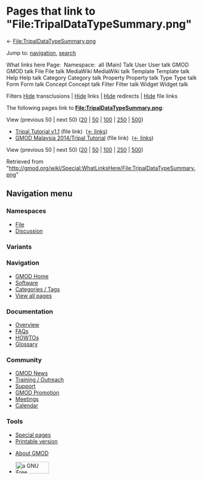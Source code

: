 <div id="mw-page-base" class="noprint">

</div>

<div id="mw-head-base" class="noprint">

</div>

<div id="content" class="mw-body" role="main">

<span id="top"></span>

<div id="mw-js-message" style="display:none;">

</div>



# <span dir="auto">Pages that link to "File:TripalDataTypeSummary.png"</span>

<div id="bodyContent">

<div id="contentSub">

←
[File:TripalDataTypeSummary.png](/wiki/File:TripalDataTypeSummary.png "File:TripalDataTypeSummary.png")

</div>

<div id="jump-to-nav" class="mw-jump">

Jump to: [navigation](#mw-navigation), [search](#p-search)

</div>

<div id="mw-content-text">

What links here Page:  Namespace:  all (Main) Talk User User talk GMOD
GMOD talk File File talk MediaWiki MediaWiki talk Template Template talk
Help Help talk Category Category talk Property Property talk Type Type
talk Form Form talk Concept Concept talk Filter Filter talk Widget
Widget talk

Filters
[Hide](/mediawiki/index.php?title=Special:WhatLinksHere/File:TripalDataTypeSummary.png&hidetrans=1 "Special:WhatLinksHere/File:TripalDataTypeSummary.png")
transclusions \|
[Hide](/mediawiki/index.php?title=Special:WhatLinksHere/File:TripalDataTypeSummary.png&hidelinks=1 "Special:WhatLinksHere/File:TripalDataTypeSummary.png")
links \|
[Hide](/mediawiki/index.php?title=Special:WhatLinksHere/File:TripalDataTypeSummary.png&hideredirs=1 "Special:WhatLinksHere/File:TripalDataTypeSummary.png")
redirects \|
[Hide](/mediawiki/index.php?title=Special:WhatLinksHere/File:TripalDataTypeSummary.png&hideimages=1 "Special:WhatLinksHere/File:TripalDataTypeSummary.png")
file links

The following pages link to
**[File:TripalDataTypeSummary.png](/wiki/File:TripalDataTypeSummary.png "File:TripalDataTypeSummary.png")**:

View (previous 50 \| next 50)
([20](/mediawiki/index.php?title=Special:WhatLinksHere/File:TripalDataTypeSummary.png&limit=20 "Special:WhatLinksHere/File:TripalDataTypeSummary.png")
\|
[50](/mediawiki/index.php?title=Special:WhatLinksHere/File:TripalDataTypeSummary.png&limit=50 "Special:WhatLinksHere/File:TripalDataTypeSummary.png")
\|
[100](/mediawiki/index.php?title=Special:WhatLinksHere/File:TripalDataTypeSummary.png&limit=100 "Special:WhatLinksHere/File:TripalDataTypeSummary.png")
\|
[250](/mediawiki/index.php?title=Special:WhatLinksHere/File:TripalDataTypeSummary.png&limit=250 "Special:WhatLinksHere/File:TripalDataTypeSummary.png")
\|
[500](/mediawiki/index.php?title=Special:WhatLinksHere/File:TripalDataTypeSummary.png&limit=500 "Special:WhatLinksHere/File:TripalDataTypeSummary.png"))

- [Tripal Tutorial
  v1.1](/wiki/Tripal_Tutorial_v1.1 "Tripal Tutorial v1.1") (file link) ‎
  <span class="mw-whatlinkshere-tools">([←
  links](/mediawiki/index.php?title=Special:WhatLinksHere&target=Tripal+Tutorial+v1.1 "Special:WhatLinksHere"))</span>
- [GMOD Malaysia 2014/Tripal
  Tutorial](/wiki/GMOD_Malaysia_2014/Tripal_Tutorial "GMOD Malaysia 2014/Tripal Tutorial")
  (file link) ‎ <span class="mw-whatlinkshere-tools">([←
  links](/mediawiki/index.php?title=Special:WhatLinksHere&target=GMOD+Malaysia+2014%2FTripal+Tutorial "Special:WhatLinksHere"))</span>

View (previous 50 \| next 50)
([20](/mediawiki/index.php?title=Special:WhatLinksHere/File:TripalDataTypeSummary.png&limit=20 "Special:WhatLinksHere/File:TripalDataTypeSummary.png")
\|
[50](/mediawiki/index.php?title=Special:WhatLinksHere/File:TripalDataTypeSummary.png&limit=50 "Special:WhatLinksHere/File:TripalDataTypeSummary.png")
\|
[100](/mediawiki/index.php?title=Special:WhatLinksHere/File:TripalDataTypeSummary.png&limit=100 "Special:WhatLinksHere/File:TripalDataTypeSummary.png")
\|
[250](/mediawiki/index.php?title=Special:WhatLinksHere/File:TripalDataTypeSummary.png&limit=250 "Special:WhatLinksHere/File:TripalDataTypeSummary.png")
\|
[500](/mediawiki/index.php?title=Special:WhatLinksHere/File:TripalDataTypeSummary.png&limit=500 "Special:WhatLinksHere/File:TripalDataTypeSummary.png"))

</div>

<div class="printfooter">

Retrieved from
"<http://gmod.org/wiki/Special:WhatLinksHere/File:TripalDataTypeSummary.png>"

</div>

<div id="catlinks" class="catlinks catlinks-allhidden">

</div>

<div class="visualClear">

</div>

</div>

</div>

<div id="mw-navigation">

## Navigation menu

<div id="mw-head">



<div id="left-navigation">

<div id="p-namespaces" class="vectorTabs" role="navigation"
aria-labelledby="p-namespaces-label">

### Namespaces

- <span id="ca-nstab-image"><a href="/wiki/File:TripalDataTypeSummary.png" accesskey="c"
  title="View the file page [c]">File</a></span>
- <span id="ca-talk"><a
  href="/mediawiki/index.php?title=File_talk:TripalDataTypeSummary.png&amp;action=edit&amp;redlink=1"
  accesskey="t"
  title="Discussion about the content page [t]">Discussion</a></span>

</div>

<div id="p-variants" class="vectorMenu emptyPortlet" role="navigation"
aria-labelledby="p-variants-label">

### 

### Variants[](#)

<div class="menu">

</div>

</div>

</div>

<div id="right-navigation">





</div>



</div>

</div>

</div>

<div id="mw-panel">

<div id="p-logo" role="banner">

<a href="/wiki/Main_Page"
style="background-image: url(http://gmod.org/images/GMOD-cogs.png);"
title="Visit the main page"></a>

</div>

<div id="p-Navigation" class="portal" role="navigation"
aria-labelledby="p-Navigation-label">

### Navigation

<div class="body">

- <span id="n-GMOD-Home">[GMOD Home](/wiki/Main_Page)</span>
- <span id="n-Software">[Software](/wiki/GMOD_Components)</span>
- <span id="n-Categories-.2F-Tags">[Categories /
  Tags](/wiki/Categories)</span>
- <span id="n-View-all-pages">[View all
  pages](/wiki/Special:AllPages)</span>

</div>

</div>

<div id="p-Documentation" class="portal" role="navigation"
aria-labelledby="p-Documentation-label">

### Documentation

<div class="body">

- <span id="n-Overview">[Overview](/wiki/Overview)</span>
- <span id="n-FAQs">[FAQs](/wiki/Category:FAQ)</span>
- <span id="n-HOWTOs">[HOWTOs](/wiki/Category:HOWTO)</span>
- <span id="n-Glossary">[Glossary](/wiki/Glossary)</span>

</div>

</div>

<div id="p-Community" class="portal" role="navigation"
aria-labelledby="p-Community-label">

### Community

<div class="body">

- <span id="n-GMOD-News">[GMOD News](/wiki/GMOD_News)</span>
- <span id="n-Training-.2F-Outreach">[Training /
  Outreach](/wiki/Training_and_Outreach)</span>
- <span id="n-Support">[Support](/wiki/Support)</span>
- <span id="n-GMOD-Promotion">[GMOD
  Promotion](/wiki/GMOD_Promotion)</span>
- <span id="n-Meetings">[Meetings](/wiki/Meetings)</span>
- <span id="n-Calendar">[Calendar](/wiki/Calendar)</span>

</div>

</div>

<div id="p-tb" class="portal" role="navigation"
aria-labelledby="p-tb-label">

### Tools

<div class="body">

- <span id="t-specialpages"><a href="/wiki/Special:SpecialPages" accesskey="q"
  title="A list of all special pages [q]">Special pages</a></span>
- <span id="t-print"><a
  href="/mediawiki/index.php?title=Special:WhatLinksHere/File:TripalDataTypeSummary.png&amp;printable=yes"
  rel="alternate" accesskey="p"
  title="Printable version of this page [p]">Printable version</a></span>

</div>

</div>

</div>

</div>

<div id="footer" role="contentinfo">

- <span id="footer-places-about">[About
  GMOD](/wiki/GMOD:About "GMOD:About")</span>

<!-- -->

- <span id="footer-copyrightico">[<img src="http://www.gnu.org/graphics/gfdl-logo-small.png" width="88"
  height="31" alt="a GNU Free Documentation License" />](http://www.gnu.org/licenses/fdl-1.3.html)</span>


<div style="clear:both">

</div>

</div>
